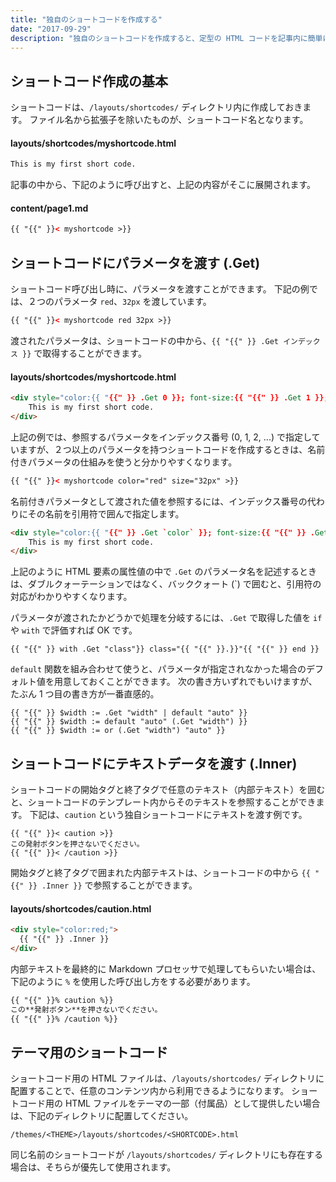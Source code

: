 ```yaml
---
title: "独自のショートコードを作成する"
date: "2017-09-29"
description: "独自のショートコードを作成すると、定型の HTML コードを記事内に簡単に埋め込めるようになります。"
---
```


ショートコード作成の基本
----

ショートコードは、`/layouts/shortcodes/` ディレクトリ内に作成しておきます。
ファイル名から拡張子を除いたものが、ショートコード名となります。

#### layouts/shortcodes/myshortcode.html

~~~ html
This is my first short code.
~~~

記事の中から、下記のように呼び出すと、上記の内容がそこに展開されます。

#### content/page1.md

~~~ html
{{ "{{" }}< myshortcode >}}
~~~


ショートコードにパラメータを渡す (.Get)
----

ショートコード呼び出し時に、パラメータを渡すことができます。
下記の例では、２つのパラメータ `red`、`32px` を渡しています。

~~~ html
{{ "{{" }}< myshortcode red 32px >}}
~~~

渡されたパラメータは、ショートコードの中から、`{{ "{{" }} .Get インデックス }}` で取得することができます。

#### layouts/shortcodes/myshortcode.html

~~~ html
<div style="color:{{ "{{" }} .Get 0 }}; font-size:{{ "{{" }} .Get 1 }};">
    This is my first short code.
</div>
~~~

上記の例では、参照するパラメータをインデックス番号 (0, 1, 2, ...) で指定していますが、２つ以上のパラメータを持つショートコードを作成するときは、名前付きパラメータの仕組みを使うと分かりやすくなります。

~~~ html
{{ "{{" }}< myshortcode color="red" size="32px" >}}
~~~

名前付きパラメータとして渡された値を参照するには、インデックス番号の代わりにその名前を引用符で囲んで指定します。

~~~ html
<div style="color:{{ "{{" }} .Get `color` }}; font-size:{{ "{{" }} .Get `size` }};">
    This is my first short code.
</div>
~~~

上記のように HTML 要素の属性値の中で `.Get` のパラメータ名を記述するときは、ダブルクォーテーションではなく、バッククォート (\`) で囲むと、引用符の対応がわかりやすくなります。

パラメータが渡されたかどうかで処理を分岐するには、`.Get` で取得した値を `if` や `with` で評価すれば OK です。

~~~
{{ "{{" }} with .Get "class"}} class="{{ "{{" }}.}}"{{ "{{" }} end }}
~~~

`default` 関数を組み合わせて使うと、パラメータが指定されなかった場合のデフォルト値を用意しておくことができます。
次の書き方いずれでもいけますが、たぶん 1 つ目の書き方が一番直感的。

~~~
{{ "{{" }} $width := .Get "width" | default "auto" }}
{{ "{{" }} $width := default "auto" (.Get "width") }}
{{ "{{" }} $width := or (.Get "width") "auto" }}
~~~


ショートコードにテキストデータを渡す (.Inner)
----

ショートコードの開始タグと終了タグで任意のテキスト（内部テキスト）を囲むと、ショートコードのテンプレート内からそのテキストを参照することができます。
下記は、`caution` という独自ショートコードにテキストを渡す例です。

~~~
{{ "{{" }}< caution >}}
この発射ボタンを押さないでください。
{{ "{{" }}< /caution >}}
~~~

開始タグと終了タグで囲まれた内部テキストは、ショートコードの中から `{{ "{{" }} .Inner }}` で参照することができます。

#### layouts/shortcodes/caution.html

~~~ html
<div style="color:red;">
  {{ "{{" }} .Inner }}
</div>
~~~

内部テキストを最終的に Markdown プロセッサで処理してもらいたい場合は、下記のように `%` を使用した呼び出し方をする必要があります。

~~~ html
{{ "{{" }}% caution %}}
この**発射ボタン**を押さないでください。
{{ "{{" }}% /caution %}}
~~~


テーマ用のショートコード
----

ショートコード用の HTML ファイルは、`/layouts/shortcodes/` ディレクトリに配置することで、任意のコンテンツ内から利用できるようになります。
ショートコード用の HTML ファイルをテーマの一部（付属品）として提供したい場合は、下記のディレクトリに配置してください。

~~~
/themes/<THEME>/layouts/shortcodes/<SHORTCODE>.html
~~~

同じ名前のショートコードが `/layouts/shortcodes/` ディレクトリにも存在する場合は、そちらが優先して使用されます。

